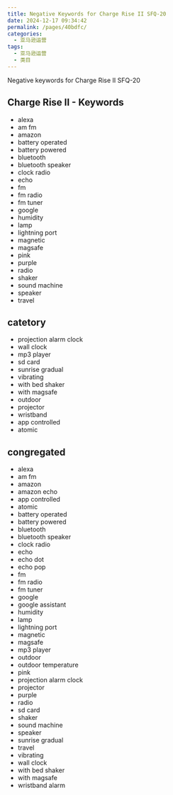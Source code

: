 ```yaml
---
title: Negative Keywords for Charge Rise II SFQ-20
date: 2024-12-17 09:34:42
permalink: /pages/40bdfc/
categories: 
  - 亚马逊运营
tags: 
  - 亚马逊运营
  - 类目
---
```


Negative keywords for Charge Rise II SFQ-20

## Charge Rise II - Keywords

- alexa
- am fm
- amazon
- battery operated
- battery powered
- bluetooth
- bluetooth speaker
- clock radio
- echo
- fm
- fm radio
- fm tuner
- google
- humidity
- lamp
- lightning port
- magnetic
- magsafe
- pink
- purple
- radio
- shaker
- sound machine
- speaker
- travel

## catetory

- projection alarm clock
- wall clock
- mp3 player
- sd card
- sunrise gradual
- vibrating
- with bed shaker
- with magsafe
- outdoor
- projector
- wristband
- app controlled
- atomic

## congregated

- alexa
- am fm
- amazon
- amazon echo
- app controlled
- atomic
- battery operated
- battery powered
- bluetooth
- bluetooth speaker
- clock radio
- echo
- echo dot
- echo pop
- fm
- fm radio
- fm tuner
- google
- google assistant
- humidity
- lamp
- lightning port
- magnetic
- magsafe
- mp3 player
- outdoor
- outdoor temperature
- pink
- projection alarm clock
- projector
- purple
- radio
- sd card
- shaker
- sound machine
- speaker
- sunrise gradual
- travel
- vibrating
- wall clock
- with bed shaker
- with magsafe
- wristband alarm
